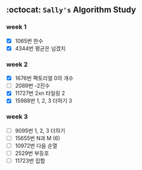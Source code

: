 ## :octocat: `Sally's` Algorithm Study

### week 1
- [x] 1065번 한수  
- [x] 4344번 평균은 넘겠지  

### week 2
- [x] 1676번 팩토리얼 0의 개수  
- [ ] 2089번 -2진수  
- [x] 11727번 2xn 타일링 2  
- [x] 15988번 1, 2, 3 더하기 3  

### week 3
- [ ] 9095번 1, 2, 3 더하기  
- [ ] 15655번 N과 M (6)  
- [ ] 10972번 다음 순열  
- [ ] 2529번 부등호  
- [ ] 11723번 집합